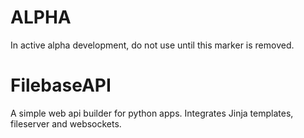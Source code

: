 # ALPHA
In active alpha development, do not use until this marker is removed.
# FilebaseAPI
A simple web api builder for python apps. Integrates Jinja templates, fileserver and websockets.
